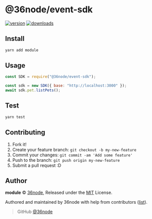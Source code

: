 # @36node/event-sdk

[![version][0]][1] [![downloads][2]][3]

## Install

```bash
yarn add module
```

## Usage

```js
const SDK = require("@36node/event-sdk");

const sdk = new SDK({ base: "http://localhost:3000" });
await sdk.pet.listPets();
```

## Test

```sh
yarn test
```

## Contributing

1. Fork it!
2. Create your feature branch: `git checkout -b my-new-feature`
3. Commit your changes: `git commit -am 'Add some feature'`
4. Push to the branch: `git push origin my-new-feature`
5. Submit a pull request :D

## Author

**module** © [36node](https://github.com/36node), Released under the [MIT](./LICENSE) License.

Authored and maintained by 36node with help from contributors ([list](https://github.com/36node/module/contributors)).

> GitHub [@36node](https://github.com/36node)

[0]: https://img.shields.io/npm/v/@36node/event-sdk.svg?style=flat
[1]: https://npmjs.com/package/@36node/event-sdk
[2]: https://img.shields.io/npm/dm/@36node/event-sdk.svg?style=flat
[3]: https://npmjs.com/package/@36node/event-sdk
